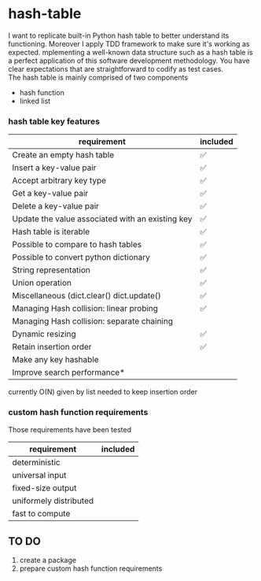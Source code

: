 # hash-table
I want to replicate built-in Python hash table to better understand its functioning. Moreover I apply TDD framework to make sure it's working as expected. mplementing a well-known data structure such as a hash table is a perfect application of this software development methodology. You have clear expectations that are straightforward to codify as test cases.  
The hash table is mainly comprised of two components
- hash function
- linked list

### hash table key features

| requirement                                      | included |  
|--------------------------------------------------|--------|
| Create an empty hash table                       | ✅      |
| Insert a key-value pair                          | ✅      | 
| Accept arbitrary key type                        | ✅      |
| Get a key-value pair                             | ✅      |
| Delete a key-value pair                          | ✅      |
| Update the value associated with an existing key | ✅      |
| Hash table is iterable                           | ✅      |
| Possible to compare to hash tables               | ✅      |
| Possible to convert python dictionary            | ✅      |
| String representation                            | ✅      |
| Union operation                                  | ✅      |
| Miscellaneous (dict.clear() dict.update()        | ✅      |
| Managing Hash collision: linear probing          | ✅      |
| Managing Hash collision: separate chaining       |        |
| Dynamic resizing                                 | ✅      |
| Retain insertion order                           |  ✅      |
| Make any key hashable                            |        |
| Improve search performance*                      |        |

currently O(N) given by list needed to keep insertion order
### custom hash function requirements

Those requirements have been tested

| requirement             | included |  
|-------------------------|----------|
| deterministic           |          |
| universal input         |          | 
| fixed-size output       |          |
| uniformely distributed  |          |
| fast to compute         |          |




## TO DO

1. create a package
3. prepare custom hash function requirements